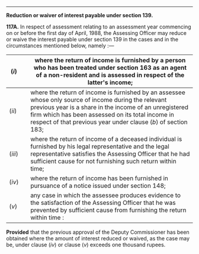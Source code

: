 ****

**Reduction or waiver of interest payable under section 139.**

**117A.** In respect of assessment relating to an assessment year commencing on or before the first day of April, 1988, the Assessing Officer may reduce or waive the interest payable under section 139 in the cases and in the circumstances mentioned below, namely :—

(_i_)|  | where the return of income is furnished by a person who has been treated under section 163 as an agent of a non-resident and is assessed in respect of the latter's income;  
---|---|---  
(_ii_)|  | where the return of income is furnished by an assessee whose only source of income during the relevant previous year is a share in the income of an unregistered firm which has been assessed on its total income in respect of that previous year under clause (_b_) of section 183;  
(_iii_)|  | where the return of income of a deceased individual is furnished by his legal representative and the legal representative satisfies the Assessing Officer that he had sufficient cause for not furnishing such return within time;  
(_iv_)|  | where the return of income has been furnished in pursuance of a notice issued under section 148;  
(_v_)|  | any case in which the assessee produces evidence to the satisfaction of the Assessing Officer that he was prevented by sufficient cause from furnishing the return within time :  
  
**Provided** that the previous approval of the Deputy Commissioner has been obtained where the amount of interest reduced or waived, as the case may be, under clause (_iv_) or clause (_v_) exceeds one thousand rupees.